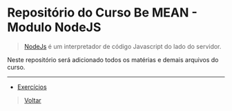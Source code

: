 # Repositório do Curso Be MEAN - Modulo NodeJS

> [NodeJs](https://nodejs.org/en/) é um interpretador de código Javascript do lado do servidor.

Neste repositório será adicionado todos os matérias e demais arquivos do curso.

---

- [Exercícios](https://github.com/marcelohmdias/curso-be-mean/tree/master/nodejs/exercises)


> [Voltar](https://github.com/marcelohmdias/curso-be-mean)